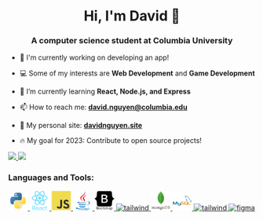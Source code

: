 <h1 align="center">Hi, I'm David 👋</h1>
<h3 align="center">A computer science student at Columbia University</h3>

- 🚀 I'm currently working on developing an app!

- 💻 Some of my interests are **Web Development** and **Game Development**

- 🌱 I’m currently learning **React, Node.js, and Express**

- 📫 How to reach me: **david.nguyen@columbia.edu**

- 🎀 My personal site: **<a href="https://davidnguyen.site" target="_blank" rel="noreferrer">davidnguyen.site</a>**

- 🔥 My goal for 2023: Contribute to open source projects!

<p align="left">
  <a href="https://github.com/anuraghazra/github-readme-stats" target="_blank" rel="noreferrer"> <img src="https://github-readme-stats.vercel.app/api?username=DavidNguyen2002&theme=transparent" /> </a>
  <a href="https://github.com/anuraghazra/github-readme-stats" target="_blank" rel="noreferrer"> <img src="https://github-readme-stats.vercel.app/api/top-langs/?username=DavidNguyen2002&layout=compact&theme=transparent" align="top" /> </a>
</p>

<h3 align="left">Languages and Tools:</h3>
<p align="left"> 
  <a href="https://www.python.org" target="_blank" rel="noreferrer"> <img src="https://raw.githubusercontent.com/devicons/devicon/master/icons/python/python-original.svg" alt="python" width="40" height="40"/> </a> 
  <a href="https://reactjs.org/" target="_blank" rel="noreferrer"> <img src="https://raw.githubusercontent.com/devicons/devicon/master/icons/react/react-original-wordmark.svg" alt="react" width="40" height="40"/> </a> 
  <a href="https://developer.mozilla.org/en-US/docs/Web/JavaScript" target="_blank" rel="noreferrer"> <img src="https://raw.githubusercontent.com/devicons/devicon/master/icons/javascript/javascript-original.svg" alt="javascript" width="40" height="40"/> </a> 
  <a href="https://www.java.com" target="_blank" rel="noreferrer"> <img src="https://raw.githubusercontent.com/devicons/devicon/master/icons/java/java-original.svg" alt="java" width="40" height="40"/> </a> 
  <a href="https://getbootstrap.com" target="_blank" rel="noreferrer"> <img src="https://raw.githubusercontent.com/devicons/devicon/master/icons/bootstrap/bootstrap-plain-wordmark.svg" alt="bootstrap" width="40" height="40"/> </a>  
  <a href="https://tailwindcss.com/" target="_blank" rel="noreferrer"> <img src="https://www.vectorlogo.zone/logos/tailwindcss/tailwindcss-icon.svg" alt="tailwind" width="40" height="40"/> </a> 
  <a href="https://www.mongodb.com/" target="_blank" rel="noreferrer"> <img src="https://raw.githubusercontent.com/devicons/devicon/master/icons/mongodb/mongodb-original-wordmark.svg" alt="mongodb" width="40" height="40"/> </a> 
  <a href="https://www.mysql.com/" target="_blank" rel="noreferrer"> <img src="https://raw.githubusercontent.com/devicons/devicon/master/icons/mysql/mysql-original-wordmark.svg" alt="mysql" width="40" height="40"/> </a> 
  <a href="https://tailwindcss.com/" target="_blank" rel="noreferrer"> <img src="https://www.vectorlogo.zone/logos/tailwindcss/tailwindcss-icon.svg" alt="tailwind" width="40" height="40"/> </a> 
  <a href="https://www.figma.com/" target="_blank" rel="noreferrer"> <img src="https://www.vectorlogo.zone/logos/figma/figma-icon.svg" alt="figma" width="40" height="40"/> </a> 
</p>
